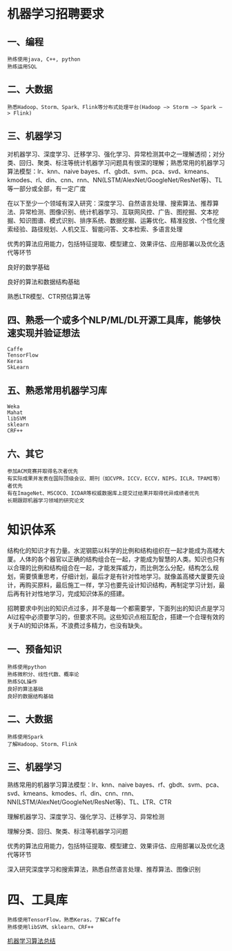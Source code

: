 # 机器学习招聘要求
## 一、编程
    熟练使用java, C++, python
    熟练运用SQL
## 二、大数据
    熟悉Hadoop、Storm、Spark、Flink等分布式处理平台(Hadoop —> Storm —> Spark —> Flink)
## 三、机器学习
对机器学习、深度学习、迁移学习、强化学习、异常检测其中之一理解透彻；对分类、回归、聚类、标注等统计机器学习问题具有很深的理解；熟悉常用的机器学习算法模型：lr、knn、naive bayes、rf、gbdt、svm、pca、svd、kmeans、kmodes、rl、din、cnn、rnn、NN(LSTM/AlexNet/GoogleNet/ResNet等)、TL等一部分或全部，有一定广度

在以下至少一个领域有深入研究：深度学习、自然语言处理、搜索算法、推荐算法、异常检测、图像识别、统计机器学习、互联网风控、广告、图挖掘、文本挖掘、知识图谱、模式识别、排序系统、数据挖掘、运筹优化、精准投放、个性化搜索经验、路径规划、人机交互、智能问答、文本检索、多语言处理

优秀的算法应用能力，包括特征提取、模型建立、效果评估、应用部署以及优化迭代等环节

良好的数学基础

良好的算法和数据结构基础

熟悉LTR模型、CTR预估算法等

## 四、熟悉一个或多个NLP/ML/DL开源工具库，能够快速实现并验证想法
    Caffe
    TensorFlow
    Keras
    SkLearn
## 五、熟悉常用机器学习库
    Weka
    Mahat
    libSVM
    sklearn
    CRF++
## 六、其它
    参加ACM竞赛并取得名次者优先
    有实际成果并发表在国际顶级会议、期刊（如CVPR，ICCV，ECCV，NIPS，ICLR，TPAMI等）者优先
    有在ImageNet、MSCOCO、ICDAR等权威数据库上提交过结果并取得优异成绩者优先
    长期跟踪机器学习领域的研究论文
    
# 知识体系
结构化的知识才有力量。水泥钢筯以科学的比例和结构组织在一起才能成为高楼大厦。人体的各个器官以正确的结构组合在一起，才能成为智慧的人类。知识也只有以合理的比例和结构组合在一起，才能发挥威力，而比例怎么分配，结构怎么规划，需要慎重思考，仔细计划，最后才是有针对性地学习。就像盖高楼大厦要先设计，再购买原料，最后施工一样，学习也要先设计知识结构，再制定学习计划，最后再有针对性地学习，完成知识体系的搭建。

招聘要求中列出的知识点过多，并不是每一个都需要学，下面列出的知识点是学习AI过程中必须要学习的，但要求不同。这些知识点相互配合，搭建一个合理有效的关于AI的知识体系，不浪费过多精力，也没有缺失。

## 一、预备知识
    熟练使用python
    熟练微积分、线性代数、概率论
    熟练SQL操作
    良好的算法基础
    良好的数据结构基础
## 二、大数据
    熟练使用Spark
    了解Hadoop、Storm、Flink
## 三、机器学习
熟练常用的机器学习算法模型：lr、knn、naive bayes、rf、gbdt、svm、pca、svd、kmeans、kmodes、rl、din、cnn、rnn、NN(LSTM/AlexNet/GoogleNet/ResNet等)、TL、LTR、CTR

理解机器学习、深度学习、强化学习、迁移学习、异常检测

理解分类、回归、聚类、标注等机器学习问题

优秀的算法应用能力，包括特征提取、模型建立、效果评估、应用部署以及优化迭代等环节

深入研究深度学习和搜索算法，熟悉自然语言处理、推荐算法、图像识别

# 四、工具库
    熟练使用TensorFlow，熟悉Keras，了解Caffe
    熟练使用libSVM、sklearn、CRF++

[机器学习算法总结](https://github.com/houchenl/AI/blob/9b3b9da55a89c3aa501396002b1b7c1ead1d117f/%E7%AE%97%E6%B3%95%E6%80%BB%E7%BB%93.md)
